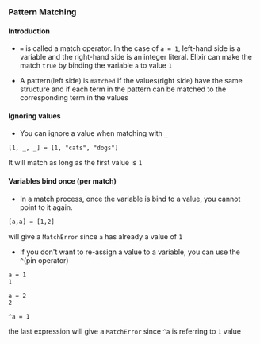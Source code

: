 ### Pattern Matching

#### Introduction
- `=` is called a match operator. In the case of `a = 1`, left-hand side is a
variable and the right-hand side is an integer literal. Elixir can make the
match `true` by binding the variable `a` to value `1`

- A pattern(left side) is `matched` if the values(right side) have the same
structure and if each term in the pattern can be matched to the corresponding
term in the values

#### Ignoring values
- You can ignore a value when matching with `_`
```
[1, _, _] = [1, "cats", "dogs"]
```
It will match as long as the first value is `1`

#### Variables bind once (per match)
- In a match process, once the variable is bind to a value, you cannot point
to it again.
```
[a,a] = [1,2]
```
will give a `MatchError` since `a` has already a value of `1`

- If you don't want to re-assign a value to a variable, you can use the `^`(pin
operator)
```
a = 1
1

a = 2
2

^a = 1
```
the last expression will give a `MatchError` since `^a` is referring to `1`
value


